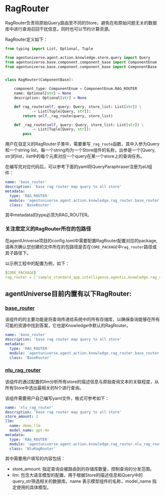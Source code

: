 # RagRouter

RagRouter负责将原始Query路由至不同的Store，避免在和原始问题无关的数据库中进行查询召回干扰信息，同时也可以节约计算资源。

RagRouter定义如下：
```python
from typing import List, Optional, Tuple

from agentuniverse.agent.action.knowledge.store.query import Query
from agentuniverse.base.component.component_base import ComponentEnum
from agentuniverse.base.component.component_base import ComponentBase


class RagRouter(ComponentBase):

    component_type: ComponentEnum = ComponentEnum.RAG_ROUTER
    name: Optional[str] = None
    description: Optional[str] = None

    def rag_route(self, query: Query, store_list: List[str]) \
            -> List[Tuple[Query, str]]:
        return self._rag_route(query, store_list)

    def _rag_route(self, query: Query, store_list: List[str]) \
            -> List[Tuple[Query, str]]:
        pass
```
用户在自定义的RagRouter子类中，需要重写`_rag_route`函数，其中入参为Query和一个string list，每一个string均为一个Store组件的名称，出参是一个[Query, str]的list，list中的每个元素对应一个query在某一个store上的查询任务。

在编写完对应代码后，可以参考下面的yaml将QueryParaphraser注册为aU组件：
```yaml
name: 'base_router'
description: 'base rag router map query to all store'
metadata:
  type: 'RAG_ROUTER'
  module: 'agentuniverse.agent.action.knowledge.rag_router.base_router'
  class: 'BaseRouter'
```
其中metadata的type必须为RAG_ROUTER。

### 关注您定义的RagRouter所在的包路径
在agentUniverse项目的config.toml中需要配置RagRouter配置对应的package, 请再次确认您创建的文件所在的包路径是否在`CORE_PACKAGE`中`rag_router`路径或其子路径下。

以示例工程中的配置为例，如下：
```yaml
[CORE_PACKAGE]
rag_router = ['sample_standard_app.intelligence.agentic.knowledge.rag_router']
```


## agentUniverse目前内置有以下RagRouter:
### [base_router](../../../../../../agentuniverse/agent/action/knowledge/rag_router/base_router.yaml)
该组件的的主要功能是将查询传递给系统中的所有存储库，以确保查询能够在所有可能的资源中找到答案，它也是Knowledge中默认的RagRouter。
```yaml
name: 'base_router'
description: 'base rag router map query to all store'
metadata:
  type: 'RAG_ROUTER'
  module: 'agentuniverse.agent.action.knowledge.rag_router.base_router'
  class: 'BaseRouter'
```

### [nlu_rag_router](../../../../../../agentuniverse/agent/action/knowledge/rag_router/nlu_rag_router.py)
该组件的通过配置的llm分析所有store的描述信息与原始查询文本的关联程度，从所有Store中选出最相关的N个进行查询。

该组件需要用户自己编写yaml文件，格式可参考如下：
```yaml
name: 'nlu_rag_router'
description: 'base rag router map query to all store'
store_amount: 2
llm:
  name: demo_llm
  model_name: gpt-4o
metadata:
  type: 'RAG_ROUTER'
  module: 'agentuniverse.agent.action.knowledge.rag_router.nlu_rag_router'
  class: 'NluRagRouter'
```
其中需要用户填写的内容包括：
- store_amount: 指定查询会被路由到的存储库数量，控制查询的分发范围。
- llm: 包含大语言模型的配置，用于根据Store的描述信息和Query中的query_str筛选相关的数据库。name 表示模型组件的名称，model_name 指定使用的具体模型。